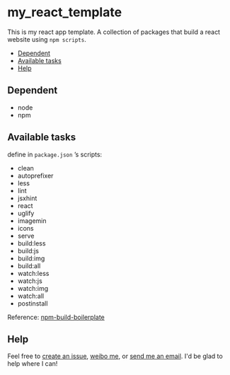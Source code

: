 # my_react_template

This is my react app template.
A collection of packages that build a react website using `npm scripts`.

* [Dependent](#Dependent)
* [Available tasks](#available-tasks)
* [Help](#Help)

## Dependent

* node
* npm


## Available tasks

define in `package.json` ’s scripts:

* clean
* autoprefixer
* less
* lint
* jsxhint
* react
* uglify
* imagemin
* icons
* serve
* build:less
* build:js
* build:img
* build:all
* watch:less
* watch:js
* watch:img
* watch:all
* postinstall

Reference: [npm-build-boilerplate](https://github.com/shenqihui/npm-build-boilerplate)


## Help
Feel free to [create an issue](https://github.com/shenqihui/my_react_template), [weibo me](http://weibo.com/1896403155/profile), or [send me an email](mailto:shenqihui0920@gmail.com).
I'd be glad to help where I can!
